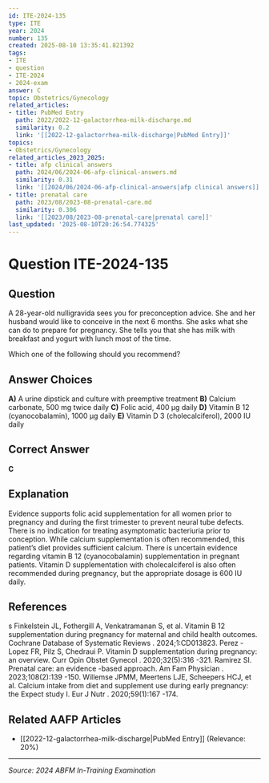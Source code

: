 ```yaml
---
id: ITE-2024-135
type: ITE
year: 2024
number: 135
created: 2025-08-10 13:35:41.821392
tags:
- ITE
- question
- ITE-2024
- 2024-exam
answer: C
topic: Obstetrics/Gynecology
related_articles:
- title: PubMed Entry
  path: 2022/2022-12-galactorrhea-milk-discharge.md
  similarity: 0.2
  link: '[[2022-12-galactorrhea-milk-discharge|PubMed Entry]]'
topics:
- Obstetrics/Gynecology
related_articles_2023_2025:
- title: afp clinical answers
  path: 2024/06/2024-06-afp-clinical-answers.md
  similarity: 0.31
  link: '[[2024/06/2024-06-afp-clinical-answers|afp clinical answers]]'
- title: prenatal care
  path: 2023/08/2023-08-prenatal-care.md
  similarity: 0.306
  link: '[[2023/08/2023-08-prenatal-care|prenatal care]]'
last_updated: '2025-08-10T20:26:54.774325'
---
```


# Question ITE-2024-135

## Question
A 28-year-old nulligravida sees you for preconception advice. She and her husband would like to 
conceive in the next 6 months. She asks what she can do to prepare for pregnancy. She tells you that 
she has milk with breakfast and yogurt with lunch most of the  time.  
 
Which one of the following should you recommend?

## Answer Choices
**A)** A urine dipstick and culture with preemptive treatment
**B)** Calcium carbonate, 500 mg twice daily
**C)** Folic acid, 400 μg daily
**D)** Vitamin B 12 (cyanocobalamin), 1000 μg daily
**E)** Vitamin D 3 (cholecalciferol), 2000 IU daily

## Correct Answer
**C**

## Explanation
Evidence supports folic acid supplementation for all women prior to pregnancy and during the first trimester to prevent neural tube defects. There is no indication for treating asymptomatic bacteriuria prior to conception. While calcium supplementation is often recommended, this patient’s diet provides sufficient calcium. There is uncertain evidence regarding vitamin B 12 (cyanocobalamin) supplementation in pregnant patients. Vitamin D supplementation with cholecalciferol is also often recommended during pregnancy, but the appropriate dosage is 600 IU daily.

## References
s Finkelstein JL, Fothergill A, Venkatramanan S, et al. Vitamin B 12 supplementation during pregnancy for maternal and child health outcomes. Cochrane Database of Systematic Reviews . 2024;1:CD013823. Perez -Lopez FR, Pilz S, Chedraui P. Vitamin D supplementation during pregnancy: an overview. Curr Opin Obstet Gynecol . 2020;32(5):316 -321. Ramirez SI. Prenatal care: an evidence -based approach. Am Fam Physician . 2023;108(2):139 -150. Willemse JPMM, Meertens LJE, Scheepers HCJ, et al. Calcium intake from diet and supplement use during early pregnancy: the Expect study I. Eur J Nutr . 2020;59(1):167 -174.

## Related AAFP Articles
- [[2022-12-galactorrhea-milk-discharge|PubMed Entry]] (Relevance: 20%)

---
*Source: 2024 ABFM In-Training Examination*